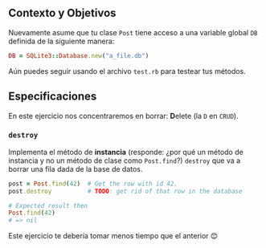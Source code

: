 ## Contexto y Objetivos

Nuevamente asume que tu clase `Post` tiene acceso a una variable global `DB` definida de la siguiente manera:

```ruby
DB = SQLite3::Database.new("a_file.db")
```

Aún puedes seguir usando el archivo `test.rb`  para testear tus métodos.

## Especificaciones

En este ejercicio nos concentraremos en borrar: **D**elete (la `D` en `CRUD`).

### `destroy`

Implementa el método de **instancia** (responde: ¿por qué un método de instancia y no un método de clase como `Post.find`?) `destroy` que va a borrar una fila dada de la base de datos.

```ruby
post = Post.find(42)  # Get the row with id 42.
post.destroy          # TODO: get rid of that row in the database

# Expected result then
Post.find(42)
# => nil
```

Este ejercicio te debería tomar menos tiempo que el anterior 😊
